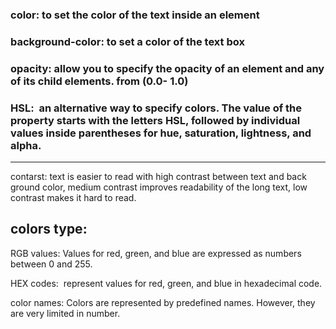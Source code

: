 ### color: to set the color of the text inside an element

### background-color: to set a color of the text box

### opacity: allow you to specify the opacity of an element and any of its child elements. from (0.0- 1.0)

### HSL:  an alternative way to specify colors. The value of the property starts with the letters HSL, followed by individual values inside parentheses for hue, saturation, lightness, and alpha.

________________________________________

contarst: text is easier to read with high contrast between text and back ground color, medium contrast improves readability of the long text, low contrast makes it hard to read.
## colors type:
RGB values: Values for red, green, and blue are expressed as numbers between 0 and 255.

HEX codes:  represent values for red, green, and blue in hexadecimal code.

color names: Colors are represented by predefined names. However, they are very limited in number.